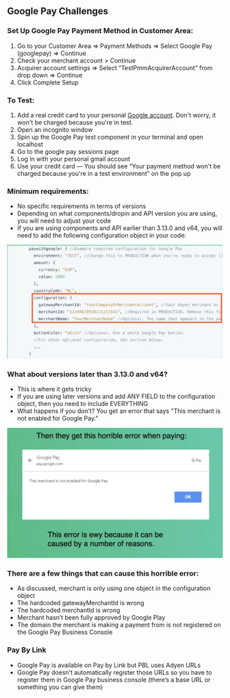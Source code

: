 ## Google Pay Challenges 

### Set Up Google Pay Payment Method in Customer Area:
1. Go to your Customer Area => Payment Methods => Select Google Pay (googlepay) => Continue
2. Check your merchant account > Continue
3. Acquirer account settings => Select “TestPmmAcquirerAccount” from drop down => Continue
4. Click Complete Setup

### To Test:
1. Add a real credit card to your personal [Google account](https://support.google.com/accounts/answer/9244912?hl=en). Don't worry, it won't be charged because you're in test. 
2. Open an incognito window
3. Spin up the Google Pay test component in your terminal and open localhost 
4. Go to the google pay sessions page
5. Log in with your personal gmail account
6. Use your credit card — You should see “Your payment method won't be charged because you're in a test environment” on the pop up

### Minimum requirements:
* No specific requirements in terms of versions
* Depending on what components/dropin and API version you are using, you will need to adjust your code
* If you are using components and API earlier than 3.13.0 and v64, you will need to add the following configuration object in your code:

![config object](/src/googlepay/config.png)

### What about versions later than 3.13.0 and v64? 
* This is where it gets tricky
* If you are using later versions and add ANY FIELD to the configuration object, then you need to include EVERYTHING
* What happens if you don’t? You get an error that says "This merchant is not enabled for Google Pay."

![a horrible error](/src/googlepay/horrible_error.png)

### There are a few things that can cause this horrible error:
* As discussed, merchant is only using one object in the configuration object
* The hardcoded gatewayMerchantId is wrong
* The hardcoded merchantId is wrong
* Merchant hasn’t been fully approved by Google Play
* The domain the merchant is making a payment from is not registered on the Google Pay Business Console 

### Pay By Link
* Google Pay is available on Pay by Link but PBL uses Adyen URLs
* Google Pay doesn’t automatically register those URLs so you have to register them in Google Pay business console (there’s a base URL or something you can give them) 
